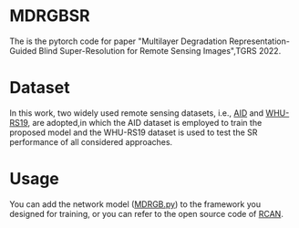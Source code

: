 # MDRGBSR
The is the pytorch code for paper "Multilayer Degradation Representation-Guided Blind Super-Resolution for Remote Sensing Images",TGRS 2022.

# Dataset
In this work, two widely used remote sensing datasets, i.e., [AID](https://arxiv.org/abs/1608.05167v1) and [WHU-RS19](http://www.escience.cn/people/yangwen/WHU-RS19.html), are adopted,in which the AID dataset is employed to train the proposed model and the WHU-RS19 dataset is used to test the SR performance of all considered approaches.

# Usage
You can add the network model ([MDRGB.py](https://github.com/lijierhhh/MDRGBSR/blob/main/MDRGB.py)) to the framework you designed for training, or you can refer to the open source code of [RCAN](https://github.com/yulunzhang/RCAN).
